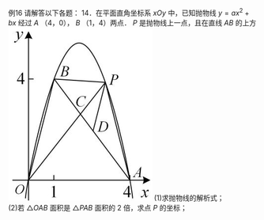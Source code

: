 例16 请解答以下各题： 14．在平面直角坐标系 $x O y$ 中，已知抛物线 $y = a x ^ { 2 } + b x$ 经过 $A$ （4，0）， $B$ （1，4）两点． $P$ 是抛物线上一点，且在直线 $A B$ 的上方
![](<../../qs_image_DB/专题3-3_二次函数面积定值、比例问题以及米勒角问题（解析版）_/b1f18b6ac12cf19cb415d4f06ba71b019d8c5de05992b994f81f64d49a8a90d3.jpg>)
(1)求抛物线的解析式；  
(2)若 $\triangle O A B$ 面积是 $\triangle P A B$ 面积的 2 倍，求点 $P$ 的坐标；
